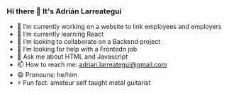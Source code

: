 ### Hi there 👋 It's Adrián Larreategui


- 🔭 I’m currently working on a website to link employees and employers
- 🌱 I’m currently learning React
- 👯 I’m looking to collaborate on a Backend project
- 🤔 I’m looking for help with a Frontedn job
- 💬 Ask me about HTML and Javascript
- 📫 How to reach me: adrian.larreategui@gmail.com
- 😄 Pronouns: he/him
- ⚡ Fun fact: amateur self taught metal guitarist 

